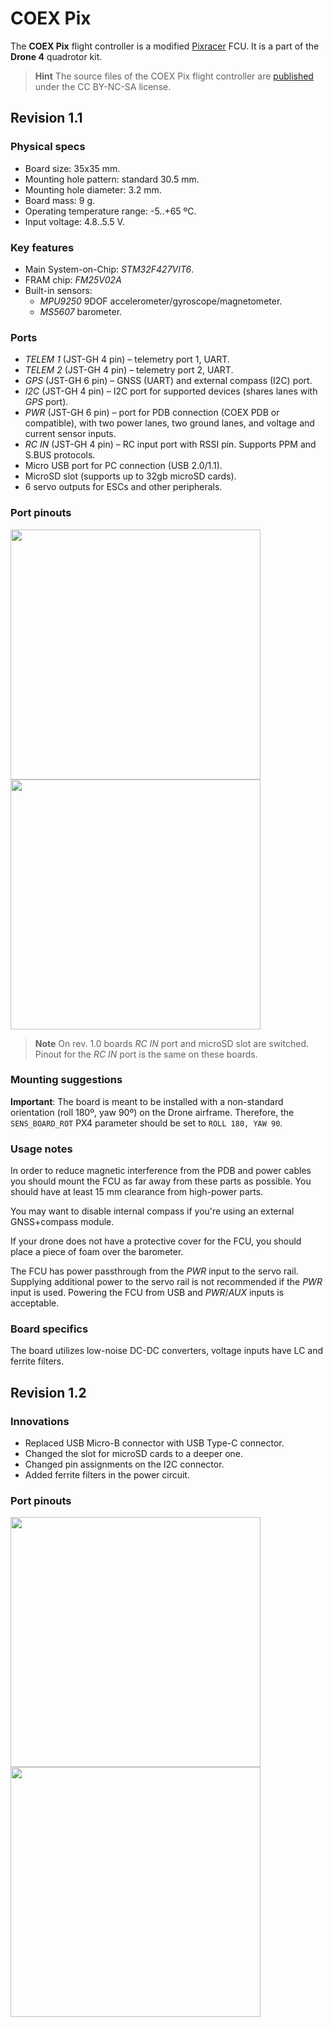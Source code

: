 # COEX Pix

The **COEX Pix** flight controller is a modified [Pixracer](https://docs.px4.io/master/en/flight_controller/pixracer.html) FCU. It is a part of the **Drone 4** quadrotor kit.

> **Hint** The source files of the COEX Pix flight controller are [published](https://github.com/CopterExpress/hardware/tree/master/COEX%20Pix) under the CC BY-NC-SA license.

## Revision 1.1

### Physical specs

* Board size: 35x35 mm.
* Mounting hole pattern: standard 30.5 mm.
* Mounting hole diameter: 3.2 mm.
* Board mass: 9 g.
* Operating temperature range: -5..+65 ºC.
* Input voltage: 4.8..5.5 V.

### Key features

* Main System-on-Chip: *STM32F427VIT6*.
* FRAM chip: *FM25V02A*
* Built-in sensors:
  * *MPU9250* 9DOF accelerometer/gyroscope/magnetometer.
  * *MS5607* barometer.

### Ports

* *TELEM 1* (JST-GH 4 pin) – telemetry port 1, UART.
* *TELEM 2* (JST-GH 4 pin) – telemetry port 2, UART.
* *GPS* (JST-GH 6 pin) – GNSS (UART) and external compass (I2C) port.
* *I2C* (JST-GH 4 pin) – I2C port for supported devices (shares lanes with *GPS* port).
* *PWR* (JST-GH 6 pin) – port for PDB connection (COEX PDB or compatible), with two power lanes, two ground lanes, and voltage and current sensor inputs.
* *RC IN* (JST-GH 4 pin) – RC input port with RSSI pin. Supports PPM and S.BUS protocols.
* Micro USB port for PC connection (USB 2.0/1.1).
* MicroSD slot (supports up to 32gb microSD cards).
* 6 servo outputs for ESCs and other peripherals.

### Port pinouts

<img src="../assets/coex_pix/coexpix-top.jpg" width="400" class="zoom">

<img src="../assets/coex_pix/coexpix-bottom.jpg" width="400" class="zoom">

> **Note** On rev. 1.0 boards *RC IN* port and microSD slot are switched. Pinout for the *RC IN* port is the same on these boards.

### Mounting suggestions

**Important**: The board is meant to be installed with a non-standard orientation (roll 180º, yaw 90º) on the Drone airframe. Therefore, the `SENS_BOARD_ROT` PX4 parameter should be set to `ROLL 180, YAW 90`.

### Usage notes

In order to reduce magnetic interference from the PDB and power cables you should mount the FCU as far away from these parts as possible. You should have at least 15 mm clearance from high-power parts.

You may want to disable internal compass if you're using an external GNSS+compass module.

If your drone does not have a protective cover for the FCU, you should place a piece of foam over the barometer.

The FCU has power passthrough from the *PWR* input to the servo rail. Supplying additional power to the servo rail is not recommended if the *PWR* input is used. Powering the FCU from USB and *PWR*/*AUX* inputs is acceptable.

### Board specifics

The board utilizes low-noise DC-DC converters, voltage inputs have LC and ferrite filters.

## Revision 1.2

### Innovations

* Replaced USB Micro-B connector with USB Type-C connector.
* Changed the slot for microSD cards to a deeper one.
* Changed pin assignments on the I2C connector.
* Added ferrite filters in the power circuit.

### Port pinouts

<img src="../assets/coex_pix/coexpix-top-rev1.2.png" width=400 class=zoom>

<img src="../assets/coex_pix/coexpix-bottom-rev1.2.png" width=400 class=zoom>
